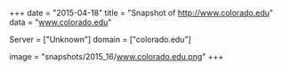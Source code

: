 
+++
date = "2015-04-18"
title = "Snapshot of http://www.colorado.edu"
data = "www.colorado.edu"

Server = ["Unknown"]
domain = ["colorado.edu"]

  image = "snapshots/2015_16/www.colorado.edu.png"
+++
#
